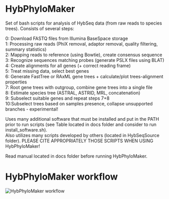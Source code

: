 # HybPhyloMaker
   
Set of bash scripts for analysis of HybSeq data (from raw reads to species trees). Consists of several steps:   
  

0: Download FASTQ files from Illumina BaseSpace storage  
1: Processing raw reads (PhiX removal, adaptor removal, quality filtering, summary statistics)  
2: Mapping reads to reference (using Bowtie), create consensus sequence  
3: Recognize sequences matching probes (generate PSLX files using BLAT)  
4: Create alignments for all genes (+ correct reading frame)  
5: Treat missing data, select best genes  
6: Generate FastTree or RAxML gene trees + calculate/plot trees-alignment properties  
7: Root gene trees with outgroup, combine gene trees into a single file  
8: Estimate species tree (ASTRAL, ASTRID, MRL, concatenation)  
9: Subselect suitable genes and repeat steps 7+8  
10:Subselect trees based on samples presence, collapse unsupported branches - experimental!  
  
Uses many additional software that must be installed and put in the PATH prior to run scripts (see Table located in docs folder and consider to run install_software.sh).  
Also utilizes many scripts developed by others (located in HybSeqSource folder). PLEASE CITE APPROPRIATELY THOSE SCRIPTS WHEN USING HybPhyloMaker!  

Read manual located in docs folder before running HybPhyloMaker.  
  
  
  
# HybPhyloMaker workflow
![HybPhyloMaker workflow](https://github.com/tomas-fer/HybPhyloMaker/blob/master/docs/HybPhyloMaker_workflow.png)
